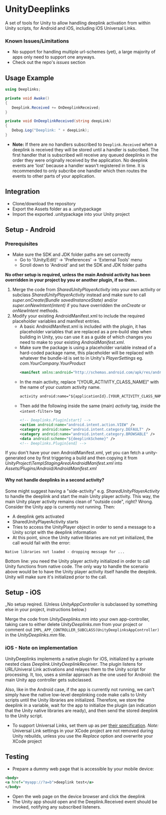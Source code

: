 # UnityDeeplinks
A set of tools for Unity to allow handling deeplink activation from within Unity scripts, for Android and iOS, including iOS Universal Links.
### Known Issues/Limitations
* No support for handling multiple url-schemes (yet), a large majority of apps only need to support one anyways.
* Check out the repo's *issues* section
## Usage Example
 ```cs
 using Deeplinks;
 
 private void Awake() 
 {
    Deeplink.Received += OnDeeplinkReceived;
 }
 
 private void OnDeeplinkReceived(string deepLink)
 {
    Debug.Log("Deeplink: " + deepLink);
 }
 ```
 * **Note:** If there are no handlers subscribed to `Deeplink.Received` when a deeplink is received they will be stored until a handler is subcribed. The first handler that is subscribed will receive any queued deeplinks in the order they were originally received by the application. No deeplink events are 'lost' because a handler wasn't registered in time. It is recommended to only subcribe one handler which then routes the events to other parts of your application. 
## Integration
* Clone/download the repository
* Export the Assets folder as a .unitypackage
* Import the exported .unitypackage into your Unity project

## Setup - Android
### Prerequisites
* Make sure the SDK and JDK folder paths are set correctly
  * Go to '(Unity/Edit)' -> 'Preferences' -> 'External Tools' menu
  * Scroll down to 'Android' and set the SDK and JDK folder paths

**No other setup is required, unless the main Android activity has been overridden in your project by you or another plugin, if so then..**
1. Merge the code from _SharedUnityPlayerActivity_ into your own activity or
subclass _SharedUnityPlayerActivity_ instead and make sure to call *super.onCreate(Bundle savedInstanceState)* and/or _super.onNewIntent(intent)_ if you have overridden the _onCreate_ or _onNewIntent_ methods.
2. Modify your existing AndroidManifest.xml to include the required placeholder variables and manifest entries. 
    + A basic AndroidManifest.xml is included with the plugin, it has placeholder variables that are replaced as a pre-build step when building in Unity, you can use it as a guide of which changes you need to make to your existing _AndroidManifest.xml_.
    + Make sure the package is using a placeholder variable instead of a hard-coded package name, this placeholder will be replaced with whatever the bundle-id is set to in Unity's _PlayerSettings_ eg. _com.YourCompany.YourProduct_ 
      ```xml 
      <manifest xmlns:android="http://schemas.android.com/apk/res/android" package="${applicationId}" ...
      ```
    + In the main activity, replace "[YOUR_ACTIVITY_CLASS_NAME]" with the name of your custom activity name.
      ```xml
      activity android:name="${applicationId}.[YOUR_ACTIVITY_CLASS_NAME]" ...
      ```
     + Then add the following inside the same (main) *activity* tag, inside the `<intent-filter>` tag
       ```xml
       <!-- Deeplinks.Plugin[start] -->
       <action android:name="android.intent.action.VIEW" />
       <category android:name="android.intent.category.DEFAULT" />
       <category android:name="android.intent.category.BROWSABLE" />
       <data android:scheme="${deeplinkScheme}" />
       <!-- Deeplinks.Plugin[end] -->
       ```
If you don't have your own AndroidManifest.xml, yet you can fetch a unity-generated one by first triggering a build and then copying it from *UnityProject\Temp\StagingArea\AndroidManifest.xml* into *Assets/Plugins/Android/AndroidManifest.xml*

#### Why not handle deeplinks in a second activity?
Some might suggest having a "side-activity" e.g. *SharedUnityPlayerActivity* to handle the deeplink and start the main Unity player activity. This way, the main Unity player activity remains clean of "outside code", right? Wrong. Consider the Unity app is currently not running. Then:
* A deeplink gets activated
* SharedUnityPlayerActivity starts
* Tries to access the UnityPlayer object in order to send a message to a Unity script with the deeplink information
* At this point, since the Unity native libraries are not yet initialized, the call would fail with the error:
 ```
 Native libraries not loaded - dropping message for ...
 ```
Bottom line: you need the Unity player activity initialized in order to call Unity functions from native code. The only way to handle the scenario above would be to have the Unity player activity itself handle the deeplink. Unity will make sure it's initialized prior to the call.

## Setup - iOS
_No setup reqired. (Unless *UnityAppController* is subclassed by something else in your project, instructions below.)

Merge the code from _UnityDeeplinks.mm_ into your own app-controller, taking care to either delete _UnityDeeplinks.mm_ from your project or comment out ```IMPL_APP_CONTROLLER_SUBCLASS(UnityDeeplinksAppController)``` in the _UnityDeeplinks.mm_ file.

### iOS - Note on implementation
UnityDeeplinks implements a native plugin for iOS, initialized by a private nested class *Deeplink.UnityDeeplinkReceiver*. The plugin listens for URL/Univeral Link activations and relayes them to the Unity script for processing. It, too, uses a similar approach as the one used for Android: the main Unity app controller gets subclassed.

Also, like in the Android case, if the app is currently not running, we can't simply have the native low-level deeplinking code make calls to Unity scripts until the Unity libraries are initialized. Therefore, we store the deeplink in a variable, wait for the app to initialize the plugin (an indication that the Unity native libraries are ready), and then send the stored deeplink to the Unity script.

* To support Universal Links, set them up as per [their specification](https://developer.apple.com/library/content/documentation/General/Conceptual/AppSearch/UniversalLinks.html). *Note:* Universal Link settings in your XCode project are not removed during Unity rebuilds, unless you use the *Replace* option and overwrite your XCode project

## Testing

* Prepare a dummy web page that is accessible by your mobile device:

 ```xml
 <body>
 <a href="myapp://?a=b">deeplink test</a>
 </body>
 ```

* Open the web page on the device browser and click the deeplink
* The Unity app should open and the Deeplink.Received event should be invoked, notifying any subscribed listeners.
